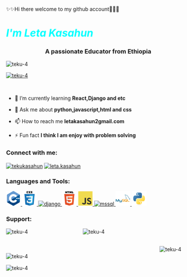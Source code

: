  ✨✨Hi there welcome to my github account👋🤳🤳
<h1 align="center;"><em style="color:aqua">I'm Leta Kasahun</em></h1>
<h3 align="center">A passionate Educator from Ethiopia</h3>

<p align="left"> <img src="https://komarev.com/ghpvc/?username=teku-4&label=Profile%20views&color=0e75b6&style=flat" alt="teku-4" /> </p>

<p align="left"> <a href="https://github.com/ryo-ma/github-profile-trophy"><img src="https://github-profile-trophy.vercel.app/?username=teku-4" alt="teku-4" /></a> </p>

<p align="left"> <a href="https://twitter.com/" target="blank"><img src="https://img.shields.io/twitter/follow/?logo=twitter&style=for-the-badge" alt="" /></a> </p>

- 🌱 I’m currently learning **React,Django and etc**

- 💬 Ask me about **python,javascript,html and css**

- 📫 How to reach me **letakasahun2gmail.com**

- ⚡ Fun fact **I think I am enjoy with problem solving**

<h3 align="left">Connect with me:</h3>
<p align="left">
<a href="https://linkedin.com/in/tekukasahun" target="blank"><img align="center" src="https://raw.githubusercontent.com/rahuldkjain/github-profile-readme-generator/master/src/images/icons/Social/linked-in-alt.svg" alt="tekukasahun" height="30" width="40" /></a>
<a href="https://instagram.com/leta.kasahun" target="blank"><img align="center" src="https://raw.githubusercontent.com/rahuldkjain/github-profile-readme-generator/master/src/images/icons/Social/instagram.svg" alt="leta.kasahun" height="30" width="40" /></a>
</p>

<h3 align="left">Languages and Tools:</h3>
<p align="left"> <a href="https://www.w3schools.com/cpp/" target="_blank" rel="noreferrer"> <img src="https://raw.githubusercontent.com/devicons/devicon/master/icons/cplusplus/cplusplus-original.svg" alt="cplusplus" width="40" height="40"/> </a> <a href="https://www.w3schools.com/css/" target="_blank" rel="noreferrer"> <img src="https://raw.githubusercontent.com/devicons/devicon/master/icons/css3/css3-original-wordmark.svg" alt="css3" width="40" height="40"/> </a> <a href="https://www.djangoproject.com/" target="_blank" rel="noreferrer"> <img src="https://cdn.worldvectorlogo.com/logos/django.svg" alt="django" width="40" height="40"/> </a> <a href="https://www.w3.org/html/" target="_blank" rel="noreferrer"> <img src="https://raw.githubusercontent.com/devicons/devicon/master/icons/html5/html5-original-wordmark.svg" alt="html5" width="40" height="40"/> </a> <a href="https://developer.mozilla.org/en-US/docs/Web/JavaScript" target="_blank" rel="noreferrer"> <img src="https://raw.githubusercontent.com/devicons/devicon/master/icons/javascript/javascript-original.svg" alt="javascript" width="40" height="40"/> </a> <a href="https://www.microsoft.com/en-us/sql-server" target="_blank" rel="noreferrer"> <img src="https://www.svgrepo.com/show/303229/microsoft-sql-server-logo.svg" alt="mssql" width="40" height="40"/> </a> <a href="https://www.mysql.com/" target="_blank" rel="noreferrer"> <img src="https://raw.githubusercontent.com/devicons/devicon/master/icons/mysql/mysql-original-wordmark.svg" alt="mysql" width="40" height="40"/> </a> <a href="https://www.python.org" target="_blank" rel="noreferrer"> <img src="https://raw.githubusercontent.com/devicons/devicon/master/icons/python/python-original.svg" alt="python" width="40" height="40"/> </a> </p>

<h3 align="left">Support:</h3>
<p><a href="https://www.buymeacoffee.com/teku-4"> <img align="left" src="https://cdn.buymeacoffee.com/buttons/v2/default-yellow.png" height="50" width="210" alt="teku-4" /></a><a href="https://ko-fi.com/teku-4"> <img align="left" src="https://cdn.ko-fi.com/cdn/kofi3.png?v=3" height="50" width="210" alt="teku-4" /></a></p><br><br>

<p><img align="left" src="https://github-readme-stats.vercel.app/api/top-langs?username=teku-4&show_icons=true&locale=en&layout=compact" alt="teku-4" /></p>

<p>&nbsp;<img align="center" src="https://github-readme-stats.vercel.app/api?username=teku-4&show_icons=true&locale=en" alt="teku-4" /></p>

<p><img align="center" src="https://github-readme-streak-stats.herokuapp.com/?user=teku-4&" alt="teku-4" /></p>


<!--
**teku-4/teku-4** is a ✨ _special_ ✨ repository because its `README.md` (this file) appears on your GitHub profile.

Here are some ideas to get you started:

- 🔭 I’m currently working on ...
- 🌱 I’m currently learning ...
- 👯 I’m looking to collaborate on ...
- 🤔 I’m looking for help with ...
- 💬 Ask me about ...
- 📫 How to reach me: ...
- 😄 Pronouns: ...
- ⚡ Fun fact: ...
-->
